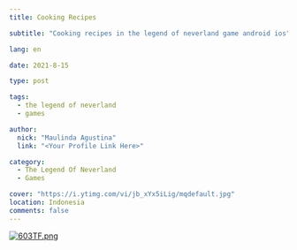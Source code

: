 ```yaml
---
title: Cooking Recipes

subtitle: "Cooking recipes in the legend of neverland game android ios"

lang: en

date: 2021-8-15

type: post

tags:
  - the legend of neverland
  - games

author:
  nick: "Maulinda Agustina"
  link: "<Your Profile Link Here>"

category:
  - The Legend Of Neverland
  - Games

cover: "https://i.ytimg.com/vi/jb_xYx5iLig/mqdefault.jpg"
location: Indonesia
comments: false
---
```


[![603TF.png](https://i.im.ge/2021/08/15/603TF.png)](https://im.ge/i/603TF)
